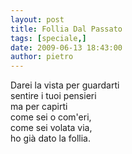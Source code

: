 ```yaml
---
layout: post
title: Follia Dal Passato
tags: [speciale,]
date: 2009-06-13 18:43:00
author: pietro
---
```

Darei la vista per guardarti<br/>sentire i tuoi pensieri<br/>ma per capirti<br/>come sei o com'eri,<br/>come sei volata via,<br/>ho già dato la follia.
